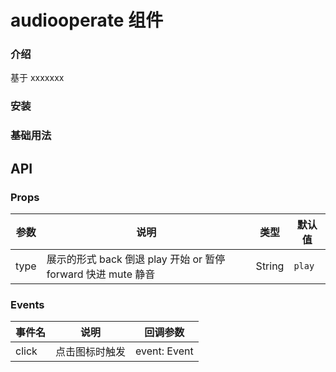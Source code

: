 # audiooperate 组件

### 介绍

基于 xxxxxxx

### 安装

### 基础用法

## API

### Props

| 参数 | 说明                                                          | 类型   | 默认值 |
| ---- | ------------------------------------------------------------- | ------ | ------ |
| type | 展示的形式 back 倒退 play 开始 or 暂停 forward 快进 mute 静音 | String | `play` |

### Events

| 事件名 | 说明           | 回调参数     |
| ------ | -------------- | ------------ |
| click  | 点击图标时触发 | event: Event |
